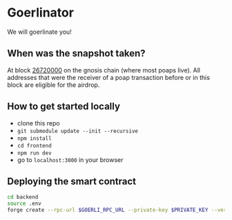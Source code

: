 # Goerlinator

We will goerlinate you!

## When was the snapshot taken?

At block [26720000](https://gnosisscan.io/block/26720000) on the gnosis chain (where most poaps live).
All addresses that were the receiver of a poap transaction before or in this block are eligible for the airdrop.

## How to get started locally

- clone this repo
- `git submodule update --init --recursive`
- `npm install`
- `cd frontend`
- `npm run dev`
- go to `localhost:3000` in your browser

## Deploying the smart contract

```bash
cd backend
source .env
forge create --rpc-url $GOERLI_RPC_URL --private-key $PRIVATE_KEY --verify --etherscan-api-key=$ETHERSCAN_API_KEY contracts/Goerlinator.sol:Goerlinator --constructor-args 1ether
```
